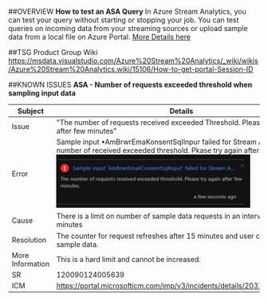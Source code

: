 ##OVERVIEW
**How to test an ASA Query**
In Azure Stream Analytics, you can test your query without starting or stopping your job. You can test queries on incoming data from your streaming sources or upload sample data from a local file on Azure Portal. [More Details here](https://docs.microsoft.com/en-us/azure/stream-analytics/stream-analytics-test-query)

##TSG Product Group Wiki
https://msdata.visualstudio.com/Azure%20Stream%20Analytics/_wiki/wikis/Azure%20Stream%20Analytics.wiki/15106/How-to-get-portal-Session-ID

##KNOWN ISSUES
**ASA - Number of requests exceeded threshold when sampling input data**
 

 

|Subject|Details|
|--|--|
|  Issue| "The number of requests received exceeded Threshold. Please try again after few minutes" |
| Error |  Sample input •AmBrwrEmaKonsentSqIlnpur failed for Stream A..The number of received exceeded threshold. Pkase try again after few ![image.png](/.attachments/image-b4c8a5f8-aa40-4537-80d6-90e6d7e233fc.png) |
| Cause |There is a limit on number of sample data requests in an interval of 15 minutes   |
| Resolution | The counter for request refreshes after 15 minutes and user can run sample data.  |
|  More Information| This is a hard limit and cannot be increased.  |
| SR | 120090124005639  |
| ICM |https://portal.microsofticm.com/imp/v3/incidents/details/203783276/home |



